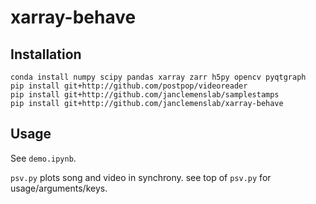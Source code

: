 # xarray-behave

## Installation
```shell
conda install numpy scipy pandas xarray zarr h5py opencv pyqtgraph
pip install git+http://github.com/postpop/videoreader
pip install git+http://github.com/janclemenslab/samplestamps
pip install git+http://github.com/janclemenslab/xarray-behave
```

## Usage
See `demo.ipynb`.

`psv.py` plots song and video in synchrony. see top of `psv.py` for usage/arguments/keys.